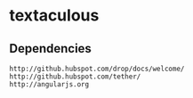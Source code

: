 # textaculous


## Dependencies
	http://github.hubspot.com/drop/docs/welcome/
	http://github.hubspot.com/tether/
	http://angularjs.org